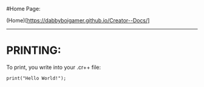 #Home Page:

(Home)[https://dabbyboigamer.github.io/Creator--Docs/]

---
# PRINTING:

To print, you write into your .cr++ file:
```
print("Hello World!");
```
